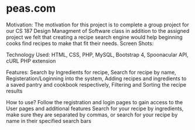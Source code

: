 # peas.com
Motivation:
The motivation for this project is to complete a group project for our CS 187 Design Managment of Software class in addition to the assigned project we felt that creating a recipe search engine would help beginning cooks find recipes to make that fit their needs. 
Screen Shots:

Technology Used:
HTML, CSS, PHP, MySQL, Bootstrap 4, Spoonacular API, cURL PHP extension

Features:
Search by Ingredients for recipe, Search for recipe by name, Registeration/Loginning into the system, Adding recipes and ingredients to a saved pantry and cookbook respectively, Filtering and Sorting the recipe results 

How to use?
Follow the registration and login pages to gain access to the User pages and additional features
Search for your recipe by ingredients, make sure they are separated by commas, or search for your recipe by name in their specified search bars
